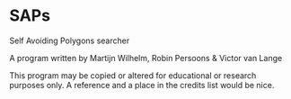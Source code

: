 SAPs
====

Self Avoiding Polygons searcher

A program written by Martijn Wilhelm, Robin Persoons & Victor van Lange

This program may be copied or altered for educational or research purposes only.
A reference and a place in the credits list would be nice.